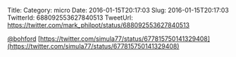 Title: 
Category: micro
Date: 2016-01-15T20:17:03
Slug: 2016-01-15T20:17:03
TwitterId: 688092553627840513
TweetUrl: https://twitter.com/mark_philpot/status/688092553627840513

[@bohford](https://twitter.com/bohford)  [https://twitter.com/simula77/status/677815750141329408](https://twitter.com/simula77/status/677815750141329408)